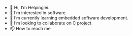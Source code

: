 - 👋 Hi, I’m Helpinglei.
- 👀 I’m interested in software.
- 🌱 I’m currently learning embedded software development.
- 💞️ I’m looking to collaborate on C project.
- 📫 How to reach me 

<!---
Helpinglei/Helpinglei is a ✨ special ✨ repository because its `README.md` (this file) appears on your GitHub profile.
You can click the Preview link to take a look at your changes.
--->

